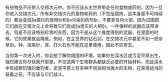 有些物品不应带入交错次元中。你不应该从主世界带走任何食物或药剂，因为一旦你进入交错次元，所有非交错次元的食物和药剂（不包括腐肉，这本身是不可持续的）都会变成§a腐烂的食物§r和§a污染的药剂§r。不要拿任何火把，因为试图把它们放在交错次元上会导致它们变成§a熄灭的火把§r。一件像样的武器应该带进去，但是不应该特别珍贵的东西，因为不是从这个维度得到的武器，在里面的时候，它的效果就会降低。例如，在主世界的钻石剑，在交错次元中甚至不如一把杂草剑。钟、指南针、床、打火石也不能在这里使用，因此不应带去。

当你第一次进入时，你会想了解你周围的环境。如果你在深水区或污泥平原出生，强烈建议你尽快离开那里。不仅这两个生物群系都缺乏必要的开始材料，而且深水中有成群饥饿的垂钓者，淤泥平原上有多种不同且相当强大的生物，在获得适当的装备之前，不应该与它们战斗。
